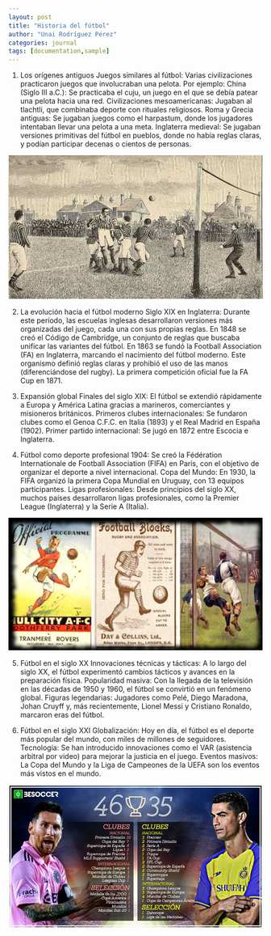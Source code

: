 ```yaml
---
layout: post
title: "Historia del fútbol"
author: "Unai Rodríguez Pérez"
categories: journal
tags: [documentation,sample]
---
```

1. Los orígenes antiguos
Juegos similares al fútbol: Varias civilizaciones practicaron juegos que involucraban una pelota. Por ejemplo:
China (Siglo III a.C.): Se practicaba el cuju, un juego en el que se debía patear una pelota hacia una red.
Civilizaciones mesoamericanas: Jugaban al tlachtli, que combinaba deporte con rituales religiosos.
Roma y Grecia antiguas: Se jugaban juegos como el harpastum, donde los jugadores intentaban llevar una pelota a una meta.
Inglaterra medieval: Se jugaban versiones primitivas del fútbol en pueblos, donde no había reglas claras, y podían participar decenas o cientos de personas.

<img src="origen.jpg" alt="Origenes del futbol">

2. La evolución hacia el fútbol moderno
Siglo XIX en Inglaterra:
Durante este período, las escuelas inglesas desarrollaron versiones más organizadas del juego, cada una con sus propias reglas.
En 1848 se creó el Código de Cambridge, un conjunto de reglas que buscaba unificar las variantes del fútbol.
En 1863 se fundó la Football Association (FA) en Inglaterra, marcando el nacimiento del fútbol moderno. Este organismo definió reglas claras y prohibió el uso de las manos (diferenciándose del rugby).
La primera competición oficial fue la FA Cup en 1871.

3. Expansión global
Finales del siglo XIX: El fútbol se extendió rápidamente a Europa y América Latina gracias a marineros, comerciantes y misioneros británicos.
Primeros clubes internacionales: Se fundaron clubes como el Genoa C.F.C. en Italia (1893) y el Real Madrid en España (1902).
Primer partido internacional: Se jugó en 1872 entre Escocia e Inglaterra.

4. Fútbol como deporte profesional
1904: Se creó la Fédération Internationale de Football Association (FIFA) en París, con el objetivo de organizar el deporte a nivel internacional.
Copa del Mundo: En 1930, la FIFA organizó la primera Copa Mundial en Uruguay, con 13 equipos participantes.
Ligas profesionales: Desde principios del siglo XX, muchos países desarrollaron ligas profesionales, como la Premier League (Inglaterra) y la Serie A (Italia).

<img src="historia.jpg" alt="Historia del futbol">

5. Fútbol en el siglo XX
Innovaciones técnicas y tácticas: A lo largo del siglo XX, el fútbol experimentó cambios tácticos y avances en la preparación física.
Popularidad masiva: Con la llegada de la televisión en las décadas de 1950 y 1960, el fútbol se convirtió en un fenómeno global.
Figuras legendarias: Jugadores como Pelé, Diego Maradona, Johan Cruyff y, más recientemente, Lionel Messi y Cristiano Ronaldo, marcaron eras del fútbol.

6. Fútbol en el siglo XXI
Globalización: Hoy en día, el fútbol es el deporte más popular del mundo, con miles de millones de seguidores.
Tecnología: Se han introducido innovaciones como el VAR (asistencia arbitral por video) para mejorar la justicia en el juego.
Eventos masivos: La Copa del Mundo y la Liga de Campeones de la UEFA son los eventos más vistos en el mundo.

<img src="messi.jpg" alt="Messi, el mejor">